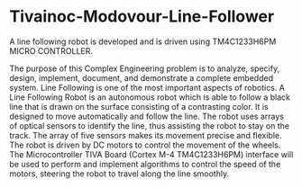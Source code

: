 # Tivainoc-Modovour-Line-Follower
A line following robot is developed and is driven using TM4C1233H6PM MICRO CONTROLLER.

The purpose of this Complex Engineering problem is to analyze, specify, design, implement, document, and demonstrate a complete embedded system. Line Following is one of the most important aspects of robotics. A Line Following Robot is an autonomous robot which is able to follow a black line that is drawn on the surface consisting of a contrasting color. It is designed to move automatically and follow the line. The robot uses arrays of optical sensors to identify the line, thus assisting the robot to stay on the track. The array of five sensors makes its movement precise and flexible. The robot is driven by DC motors to control the movement of the wheels. The Microcontroller TIVA Board (Cortex M-4 TM4C1233H6PM) interface will be used to perform and implement algorithms to control the speed of the motors, steering the robot to travel along the line smoothly.
